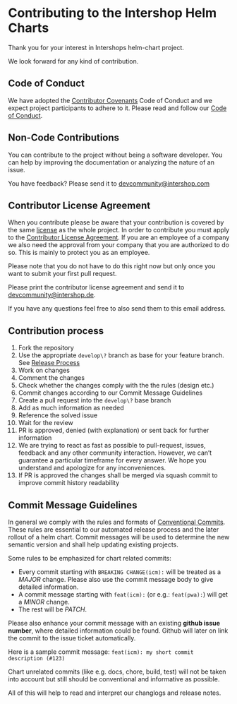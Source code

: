 # Contributing to the Intershop Helm Charts

Thank you for your interest in Intershops helm-chart project.

We look forward for any kind of contribution.

## Code of Conduct

We have adopted the [Contributor Covenants](https://www.contributor-covenant.org/) Code of Conduct and we expect project participants to adhere to it. Please read and follow our [Code of Conduct](./CODE_OF_CONDUCT.md).

## Non-Code Contributions

You can contribute to the project without being a software developer. You can help by improving the documentation or analyzing the nature of an issue.

You have feedback? Please send it to devcommunity@intershop.com

## Contributor License Agreement

When you contribute please be aware that your contribution is covered by the same [license](./LICENSE) as the whole project. In order to contribute you must apply to the [Contributor License Agreement](./INTERSHOP_CLA.md). If you are an employee of a company we also need the approval from your company that you are authorized to do so. This is mainly to protect you as an employee.

Please note that you do not have to do this right now but only once you want to submit your first pull request.

Please print the contributor license agreement and send it to devcommunity@intershop.de.

If you have any questions feel free to also send them to this email address.

## Contribution process

1. Fork the repository
2. Use the appropriate `develop\?` branch as base for your feature branch. See [Release Process](https://github.com/intershop/helm-charts/wiki/Release-Process)
3. Work on changes
4. Comment the changes
5. Check whether the changes comply with the the rules (design etc.)
6. Commit changes according to our Commit Message Guidelines
6. Create a pull request into the `develop\?` base branch
7. Add as much information as needed
8. Reference the solved issue
9. Wait for the review
10. PR is approved, denied (with explanation) or sent back for further information
11. We are trying to react as fast as possible to pull-request, issues, feedback and any other community interaction. However, we can’t guarantee a particular timeframe for every answer. We hope you understand and apologize for any inconveniences.
12. If PR is approved the changes shall be merged via squash commit to improve commit history readability

## Commit Message Guidelines

In general we comply with the rules and formats of [Conventional Commits](https://www.conventionalcommits.org).
These rules are essential to our automated release process and the later rollout of a helm chart. Commit messages will be used to determine the new semantic version and shall help updating existing projects.

Some rules to be emphasized for chart related commits:
* Every commit starting with `BREAKING CHANGE(icm):` will be treated as a _MAJOR_ change. Please also use the commit message body to give detailed information.
* A commit message starting with `feat(icm):` (or e.g.: `feat(pwa):`) will get a _MINOR_ change.
* The rest will be _PATCH_.

Please also enhance your commit message with an existing **github issue number**, where detailed information could be found. Github will later on link the commit to the issue ticket automatically.

Here is a sample commit message: `feat(icm): my short commit description (#123)`

Chart unrelated commits (like e.g. docs, chore, build, test) will not be taken into account but still should be conventional and informative as possible.

All of this will help to read and interpret our changlogs and release notes.
